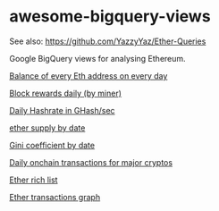 # awesome-bigquery-views

See also: https://github.com/YazzyYaz/Ether-Queries

Google BigQuery views for analysing Ethereum. 

[Balance of every Eth address on every day](https://github.com/RokoMijic/awesome-bigquery-views/blob/master/views/balances-by-date.sql)

[Block rewards daily (by miner)](https://github.com/RokoMijic/awesome-bigquery-views/blob/master/views/block_rewards_daily_by_miner.sql)

[Daily Hashrate in GHash/sec](https://github.com/RokoMijic/awesome-bigquery-views/blob/master/views/daily_hashrate.sql)

[ether supply by date](https://github.com/RokoMijic/awesome-bigquery-views/blob/master/views/ether-supply-by-date.sql)


[Gini coefficient by date](https://github.com/RokoMijic/awesome-bigquery-views/blob/master/views/gini-coefficient-by-date.sql) 

[Daily onchain transactions for major cryptos](https://github.com/RokoMijic/awesome-bigquery-views/blob/master/views/onchain_transactions_BTC_ETH_BCH_LTC_DASH_ZCASH.SQL)

[Ether rich list](https://github.com/RokoMijic/awesome-bigquery-views/blob/master/views/richlist.sql)

[Ether transactions graph](https://github.com/RokoMijic/awesome-bigquery-views/blob/master/views/eth-transactions-graph)



